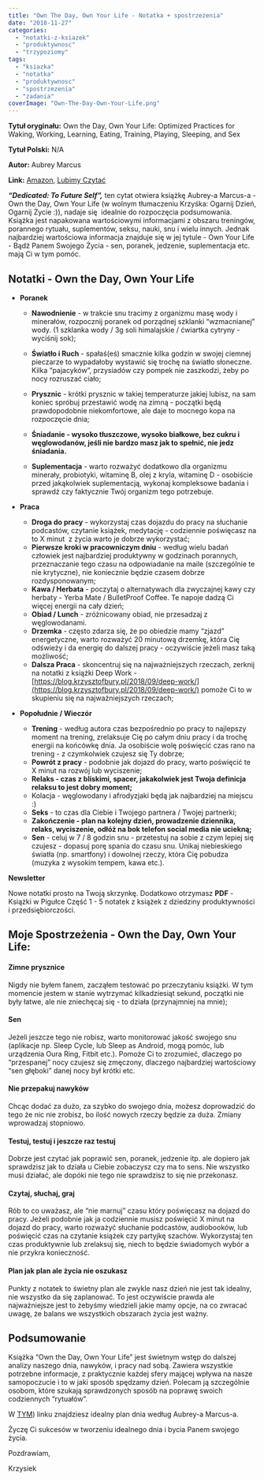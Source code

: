 ```yaml
---
title: "Own The Day, Own Your Life - Notatka + spostrzeżenia"
date: "2018-11-27"
categories: 
  - "notatki-z-ksiazek"
  - "produktywnosc"
  - "trzypoziomy"
tags: 
  - "ksiazka"
  - "notatka"
  - "produktywnosc"
  - "spostrzezenia"
  - "zadania"
coverImage: "Own-The-Day-Own-Your-Life.png"
---
```


**Tytuł oryginału:** Own the Day, Own Your Life: Optimized Practices for Waking, Working, Learning, Eating, Training, Playing, Sleeping, and Sex

**Tytuł Polski:** N/A

**Autor:** Aubrey Marcus

**Link:** [Amazon](https://amzn.to/2OFg9Iq), [Lubimy Czytać](http://lubimyczytac.pl/ksiazka/4861811/own-the-day-own-your-life-optimized-practices-for-waking-working-learning-eating-training)

_**“Dedicated: To Future Self”,**_ ten cytat otwiera książkę Aubrey-a Marcus-a - Own the Day, Own Your Life (w wolnym tłumaczeniu Krzyśka: Ogarnij Dzień, Ogarnij Życie :)), nadaje się  idealnie do rozpoczęcia podsumowania. Książka jest napakowana wartościowymi informacjami z obszaru treningów, porannego rytuału, suplementów, seksu, nauki, snu i wielu innych. Jednak najbardziej wartościowa informacja znajduje się w jej tytule - Own Your Life - Bądź Panem Swojego Życia - sen, poranek, jedzenie, suplementacja etc. mają Ci w tym pomóc.

## **Notatki - Own the Day, Own Your Life**

- **Poranek**
    
    - **Nawodnienie** - w trakcie snu tracimy z organizmu masę wody i minerałów, rozpocznij poranek od porządnej szklanki “wzmacnianej” wody. (1 szklanka wody / 3g soli himalajskie / ćwiartka cytryny - wyciśnij sok);
    
    - **Światło i Ruch** - spałaś(eś) smacznie kilka godzin w swojej ciemnej pieczarze to wypadałoby wystawić się trochę na światło słoneczne. Kilka “pajacyków”, przysiadów czy pompek nie zaszkodzi, żeby po nocy rozruszać ciało;
    
    - **Prysznic** - krótki prysznic w takiej temperaturze jakiej lubisz, na sam koniec spróbuj przestawić wodę na zimną - początki będą prawdopodobnie niekomfortowe, ale daje to mocnego kopa na rozpoczęcie dnia;
    
    - **Śniadanie \- wysoko tłuszczowe, wysoko białkowe, bez cukru i węglowodanów, jeśli nie bardzo masz jak to spełnić, nie jedz śniadania.**
    
    - **Suplementacja** - warto rozważyć dodatkowo dla organizmu minerały, probiotyki, witaminę B, olej z kryla, witaminę D - osobiście przed jakąkolwiek suplementacją, wykonaj kompleksowe badania i sprawdź czy faktycznie Twój organizm tego potrzebuje.

- **Praca**
    - **Droga do pracy** \- wykorzystaj czas dojazdu do pracy na słuchanie podcastów, czytanie książek, medytację - codziennie poświęcasz na to X minut  z życia warto je dobrze wykorzystać;
    - **Pierwsze kroki w pracowniczym dniu** \- według wielu badań człowiek jest najbardziej produktywny w godzinach porannych, przeznaczanie tego czasu na odpowiadanie na maile (szczególnie te nie krytyczne), nie koniecznie będzie czasem dobrze rozdysponowanym;
    - **Kawa / Herbata** \- poczytaj o alternatywach dla zwyczajnej kawy czy herbaty - Yerba Mate / BulletProof Coffee. Te napoje dadzą Ci więcej energii na cały dzień;
    - **Obiad / Lunch** \- zróżnicowany obiad, nie przesadzaj z węglowodanami.
    - **Drzemka** \- często zdarza się, że po obiedzie mamy “zjazd” energetyczne, warto rozważyć 20 minutową drzemkę, która Cię odświeży i da energię do dalszej pracy - oczywiście jeżeli masz taką możliwość;
    - **Dalsza Praca** \- skoncentruj się na najważniejszych rzeczach, zerknij na notatki z książki Deep Work - [https://blog.krzysztofbury.pl/2018/09/deep-work/](https://blog.krzysztofbury.pl/2018/09/deep-work/) pomoże Ci to w skupieniu się na najważniejszych rzeczach;

- **Popołudnie / Wieczór**
    - **Trening** \- według autora czas bezpośrednio po pracy to najlepszy moment na trening, zrelaksuje Cię po całym dniu pracy i da trochę energii na końcówkę dnia. Ja osobiście wolę poświęcić czas rano na trening - z czymkolwiek czujesz się Ty dobrze;
    - **Powrót z pracy** \- podobnie jak dojazd do pracy, warto poświęcić te X minut na rozwój lub wyciszenie;
    - **Relaks \- czas z bliskimi, spacer, jakakolwiek jest Twoja definicja relaksu to jest dobry moment;**
    - Kolacja \- węglowodany i afrodyzjaki będą jak najbardziej na miejscu :)
    - **Seks** - to czas dla Ciebie i Twojego partnera / Twojej partnerki;
    - **Zakończenie \- plan na kolejny dzień, prowadzenie dziennika, relaks, wyciszenie, odłóż na bok telefon social media nie uciekną;**
    - **Sen** - celuj w 7 / 8 godzin snu - przetestuj na sobie z czym lepiej się czujesz - dopasuj porę spania do czasu snu. Unikaj niebieskiego światła (np. smartfony) i dowolnej rzeczy, która Cię pobudza (muzyka z wysokim tempem, kawa etc.).

**Newsletter**

Nowe notatki prosto na Twoją skrzynkę. Dodatkowo otrzymasz **PDF** - Książki w Pigułce Część 1 - 5 notatek z książek z dziedziny produktywności i przedsiębiorczości.

 

## **Moje Spostrzeżenia - Own the Day, Own Your Life:**

#### **Zimne prysznice**

Nigdy nie byłem fanem, zacząłem testować po przeczytaniu książki. W tym momencie jestem w stanie wytrzymać kilkadziesiąt sekund, początki nie były łatwe, ale nie zniechęcaj się - to działa (przynajmniej na mnie);

#### **Sen**

Jeżeli jeszcze tego nie robisz, warto monitorować jakość swojego snu (aplikacje np. Sleep Cycle, lub Sleep as Android, mogą pomóc, lub urządzenia Oura Ring, Fitbit etc.). Pomoże Ci to zrozumieć, dlaczego po “przespanej” nocy czujesz się zmęczony, dlaczego najbardziej wartościowy “sen głęboki” danej nocy był krótki etc.

#### **Nie przepakuj nawyków** 

Chcąc dodać za dużo, za szybko do swojego dnia, możesz doprowadzić do tego że nic nie zrobisz, bo ilość nowych rzeczy będzie za duża. Zmiany wprowadzaj stopniowo.

#### **Testuj, testuj i jeszcze raz testuj**

Dobrze jest czytać jak poprawić sen, poranek, jedzenie itp. ale dopiero jak sprawdzisz jak to działa u Ciebie zobaczysz czy ma to sens. Nie wszystko musi działać, ale dopóki nie tego nie sprawdzisz to się nie przekonasz.

#### **Czytaj, słuchaj, graj**

Rób to co uważasz, ale “nie marnuj” czasu który poświęcasz na dojazd do pracy. Jeżeli podobnie jak ja codziennie musisz poświęcić X minut na dojazd do pracy, warto rozważyć słuchanie podcastów, audiobooków, lub poświęcić czas na czytanie książek czy partyjkę szachów. Wykorzystaj ten czas produktywnie lub zrelaksuj się, niech to będzie świadomych wybór a nie przykra konieczność.

#### **Plan jak plan ale życia nie oszukasz**

Punkty z notatek to świetny plan ale zwykle nasz dzień nie jest tak idealny, nie wszystko da się zaplanować. To jest oczywiście prawda ale najważniejsze jest to żebyśmy wiedzieli jakie mamy opcje, na co zwracać uwagę, że balans we wszystkich obszarach życia jest ważny.

## **Podsumowanie**

Książka “Own the Day, Own Your Life” jest świetnym wstęp do dalszej analizy naszego dnia, nawyków, i pracy nad sobą. Zawiera wszystkie potrzebne informacje, z praktycznie każdej sfery mającej wpływa na nasze samopoczucie i to w jaki sposób spędzamy dzień. Polecam ją szczególnie osobom, które szukają sprawdzonych sposób na poprawę swoich codziennych “rytuałów”. 

W [TYM](https://www.aubreymarcus.com/blogs/aubrey-marcus/own-the-day-quick-reference-guide)) linku znajdziesz idealny plan dnia według Aubrey-a Marcus-a.

Życzę Ci sukcesów w tworzeniu idealnego dnia i bycia Panem swojego życia.

Pozdrawiam,

Krzysiek
